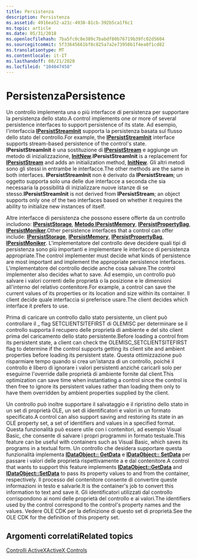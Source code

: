 ```yaml
---
title: Persistenza
description: Persistenza
ms.assetid: 4916ea52-a21c-4938-81cb-392b5ca1f6c1
ms.topic: article
ms.date: 05/31/2018
ms.openlocfilehash: 7ba5fc0c8e389c7babdf80b76719b39fc02d5604
ms.sourcegitcommit: 5f33645661bf8c825a7a2e73950b1f4ea0f1cd82
ms.translationtype: MT
ms.contentlocale: it-IT
ms.lasthandoff: 08/21/2020
ms.locfileid: "104047458"
---
```

# <a name="persistence"></a><span data-ttu-id="23b6a-103">Persistenza</span><span class="sxs-lookup"><span data-stu-id="23b6a-103">Persistence</span></span>

<span data-ttu-id="23b6a-104">Un controllo implementa una o più interfacce di persistenza per supportare la persistenza dello stato.</span><span class="sxs-lookup"><span data-stu-id="23b6a-104">A control implements one or more of several persistence interfaces to support persistence of its state.</span></span> <span data-ttu-id="23b6a-105">Ad esempio, l'interfaccia [**IPersistStreamInit**](/windows/desktop/api/OCIdl/nn-ocidl-ipersiststreaminit) supporta la persistenza basata sul flusso dello stato del controllo.</span><span class="sxs-lookup"><span data-stu-id="23b6a-105">For example, the [**IPersistStreamInit**](/windows/desktop/api/OCIdl/nn-ocidl-ipersiststreaminit) interface supports stream-based persistence of the control's state.</span></span> <span data-ttu-id="23b6a-106">**IPersistStreamInit** è una sostituzione di [**IPersistStream**](/windows/desktop/api/ObjIdl/nn-objidl-ipersiststream) e aggiunge un metodo di inizializzazione, [**InitNew**](/windows/desktop/api/OCIdl/nf-ocidl-ipersiststreaminit-initnew).</span><span class="sxs-lookup"><span data-stu-id="23b6a-106">**IPersistStreamInit** is a replacement for [**IPersistStream**](/windows/desktop/api/ObjIdl/nn-objidl-ipersiststream) and adds an initialization method, [**InitNew**](/windows/desktop/api/OCIdl/nf-ocidl-ipersiststreaminit-initnew).</span></span> <span data-ttu-id="23b6a-107">Gli altri metodi sono gli stessi in entrambe le interfacce.</span><span class="sxs-lookup"><span data-stu-id="23b6a-107">The other methods are the same in both interfaces.</span></span> <span data-ttu-id="23b6a-108">**IPersistStreamInit** non è derivato da **IPersistStream**; un oggetto supporta solo una delle due interfacce a seconda che sia necessaria la possibilità di inizializzare nuove istanze di se stesso.</span><span class="sxs-lookup"><span data-stu-id="23b6a-108">**IPersistStreamInit** is not derived from **IPersistStream**; an object supports only one of the two interfaces based on whether it requires the ability to initialize new instances of itself.</span></span>

<span data-ttu-id="23b6a-109">Altre interfacce di persistenza che possono essere offerte da un controllo includono: [**IPersistStorage**](/windows/desktop/api/ObjIdl/nn-objidl-ipersiststorage), [**Metodo IPersistMemory**](/previous-versions/windows/internet-explorer/ie-developer/platform-apis/aa768210(v=vs.85)), [**IPersistPropertyBag**](/previous-versions/windows/internet-explorer/ie-developer/platform-apis/aa768205(v=vs.85)), [**IPersistMoniker**](/previous-versions/windows/internet-explorer/ie-developer/platform-apis/ms775042(v=vs.85)).</span><span class="sxs-lookup"><span data-stu-id="23b6a-109">Other persistence interfaces that a control can offer include: [**IPersistStorage**](/windows/desktop/api/ObjIdl/nn-objidl-ipersiststorage), [**IPersistMemory**](/previous-versions/windows/internet-explorer/ie-developer/platform-apis/aa768210(v=vs.85)), [**IPersistPropertyBag**](/previous-versions/windows/internet-explorer/ie-developer/platform-apis/aa768205(v=vs.85)), [**IPersistMoniker**](/previous-versions/windows/internet-explorer/ie-developer/platform-apis/ms775042(v=vs.85)).</span></span> <span data-ttu-id="23b6a-110">L'implementatore del controllo deve decidere quali tipi di persistenza sono più importanti e implementare le interfacce di persistenza appropriate.</span><span class="sxs-lookup"><span data-stu-id="23b6a-110">The control implementer must decide what kinds of persistence are most important and implement the appropriate persistence interfaces.</span></span> <span data-ttu-id="23b6a-111">L'implementatore del controllo decide anche cosa salvare.</span><span class="sxs-lookup"><span data-stu-id="23b6a-111">The control implementer also decides what to save.</span></span> <span data-ttu-id="23b6a-112">Ad esempio, un controllo può salvare i valori correnti delle proprietà o la posizione e le dimensioni all'interno del relativo contenitore.</span><span class="sxs-lookup"><span data-stu-id="23b6a-112">For example, a control can save the current values of its properties or its location and size within its container.</span></span> <span data-ttu-id="23b6a-113">Il client decide quale interfaccia si preferisce usare.</span><span class="sxs-lookup"><span data-stu-id="23b6a-113">The client decides which interface it prefers to use.</span></span>

<span data-ttu-id="23b6a-114">Prima di caricare un controllo dallo stato persistente, un client può controllare il \_ flag SETCLIENTSITEFIRST di OLEMISC per determinare se il controllo supporta il recupero delle proprietà di ambiente e del sito client prima del caricamento dello stato persistente.</span><span class="sxs-lookup"><span data-stu-id="23b6a-114">Before loading a control from its persistent state, a client can check the OLEMISC\_SETCLIENTSITEFIRST flag to determine if the control supports getting its client site and ambient properties before loading its persistent state.</span></span> <span data-ttu-id="23b6a-115">Questa ottimizzazione può risparmiare tempo quando si crea un'istanza di un controllo, poiché il controllo è libero di ignorare i valori persistenti anziché caricarli solo per eseguirne l'override dalle proprietà di ambiente fornite dal client.</span><span class="sxs-lookup"><span data-stu-id="23b6a-115">This optimization can save time when instantiating a control since the control is then free to ignore its persistent values rather than loading them only to have them overridden by ambient properties supplied by the client.</span></span>

<span data-ttu-id="23b6a-116">Un controllo può inoltre supportare il salvataggio e il ripristino dello stato in un set di proprietà OLE, un set di identificatori e valori in un formato specificato.</span><span class="sxs-lookup"><span data-stu-id="23b6a-116">A control can also support saving and restoring its state in an OLE property set, a set of identifiers and values in a specified format.</span></span> <span data-ttu-id="23b6a-117">Questa funzionalità può essere utile con i contenitori, ad esempio Visual Basic, che consente di salvare i propri programmi in formato testuale.</span><span class="sxs-lookup"><span data-stu-id="23b6a-117">This feature can be useful with containers such as Visual Basic, which saves its programs in a textual form.</span></span> <span data-ttu-id="23b6a-118">Un controllo che desidera supportare questa funzionalità implementa [**IDataObject:: GetData**](/windows/desktop/api/ObjIdl/nf-objidl-idataobject-getdata) e [**IDataObject:: SetData**](/windows/desktop/api/ObjIdl/nf-objidl-idataobject-setdata) per passare i valori delle proprietà rispettivamente a e dal contenitore.</span><span class="sxs-lookup"><span data-stu-id="23b6a-118">A control that wants to support this feature implements [**IDataObject::GetData**](/windows/desktop/api/ObjIdl/nf-objidl-idataobject-getdata) and [**IDataObject::SetData**](/windows/desktop/api/ObjIdl/nf-objidl-idataobject-setdata) to pass its property values to and from the container, respectively.</span></span> <span data-ttu-id="23b6a-119">Il processo del contenitore consente di convertire queste informazioni in testo e salvarle.</span><span class="sxs-lookup"><span data-stu-id="23b6a-119">It is the container's job to convert this information to text and save it.</span></span> <span data-ttu-id="23b6a-120">Gli identificatori utilizzati dal controllo corrispondono ai nomi delle proprietà del controllo e ai valori.</span><span class="sxs-lookup"><span data-stu-id="23b6a-120">The identifiers used by the control correspond to the control's property names and the values.</span></span> <span data-ttu-id="23b6a-121">Vedere OLE CDK per la definizione di questo set di proprietà.</span><span class="sxs-lookup"><span data-stu-id="23b6a-121">See the OLE CDK for the definition of this property set.</span></span>

## <a name="related-topics"></a><span data-ttu-id="23b6a-122">Argomenti correlati</span><span class="sxs-lookup"><span data-stu-id="23b6a-122">Related topics</span></span>

<dl> <dt>

[<span data-ttu-id="23b6a-123">Controlli ActiveX</span><span class="sxs-lookup"><span data-stu-id="23b6a-123">ActiveX Controls</span></span>](activex-controls.md)
</dt> </dl>

 

 